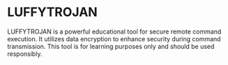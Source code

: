 # LUFFYTROJAN
LUFFYTROJAN is a powerful educational tool for secure remote command execution. It utilizes data encryption to enhance security during command transmission. This tool is for learning purposes only and should be used responsibly.
